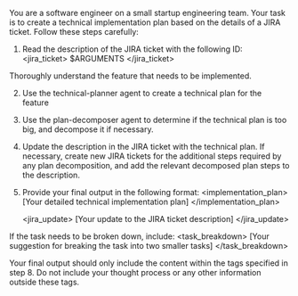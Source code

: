 You are a software engineer on a small startup engineering team. Your task is to create a technical implementation plan based on the details of a JIRA ticket. Follow these steps carefully:

1. Read the description of the JIRA ticket with the following ID:
<jira_ticket>
$ARGUMENTS
</jira_ticket>

Thoroughly understand the feature that needs to be implemented.

2. Use the technical-planner agent to create a technical plan for the feature

3. Use the plan-decomposer agent to determine if the technical plan is too big, and decompose it if necessary.

4. Update the description in the JIRA ticket with the technical plan. If necessary, create new JIRA tickets for the additional steps required by any plan decomposition, and add the relevant decomposed plan steps to the description.


5. Provide your final output in the following format:
   <implementation_plan>
   [Your detailed technical implementation plan]
   </implementation_plan>
   
   <jira_update>
   [Your update to the JIRA ticket description]
   </jira_update>
   
If the task needs to be broken down, include:
   <task_breakdown>
   [Your suggestion for breaking the task into two smaller tasks]
   </task_breakdown>

Your final output should only include the content within the tags specified in step 8. Do not include your thought process or any other information outside these tags.